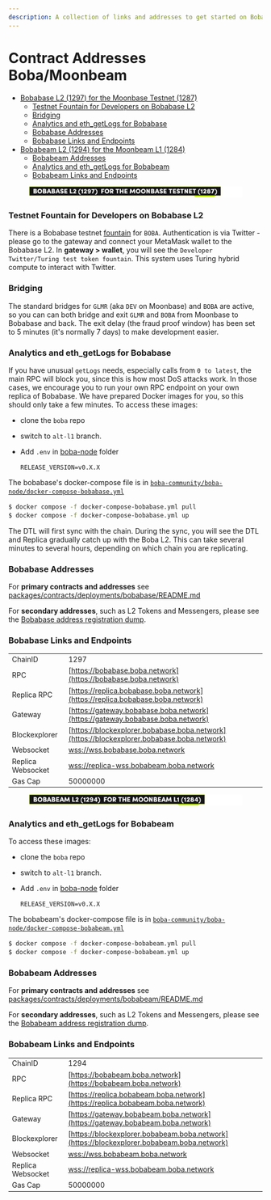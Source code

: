 ```yaml
---
description: A collection of links and addresses to get started on Boba-Moonbeam
---
```


# Contract Addresses Boba/Moonbeam

* [Bobabase L2 (1297) for the Moonbase Testnet (1287)](network-moonbeam.md#bobabase-l2--1297--for-the-moonbase-testnet--1287-)
  * [Testnet Fountain for Developers on Bobabase L2](network-moonbeam.md#testnet-fountain-for-developers-on-bobabase-l2)
  * [Bridging](network-moonbeam.md#bridging)
  * [Analytics and eth\_getLogs for Bobabase](network-moonbeam.md#analytics-and-eth-getlogs-for-bobabase)
  * [Bobabase Addresses](network-moonbeam.md#bobabase-addresses)
  * [Bobabase Links and Endpoints](network-moonbeam.md#bobabase-links-and-endpoints)
* [Bobabeam L2 (1294) for the Moonbeam L1 (1284)](network-moonbeam.md#bobabeam-l2--1294--for-the-moonbeam-l1--1284-)
  * [Bobabeam Addresses](network-moonbeam.md#bobabeam-addresses)
  * [Analytics and eth\_getLogs for Bobabeam](network-moonbeam.md#analytics-and-eth-getlogs-for-bobabeam)
  * [Bobabeam Links and Endpoints](network-moonbeam.md#bobabeam-links-and-endpoints)



<figure><img src="../../.gitbook/assets/Artboard 1 (13).png" alt=""><figcaption></figcaption></figure>

### Testnet Fountain for Developers on Bobabase L2

There is a Bobabase testnet [fountain](https://gateway.bobabase.boba.network) for `BOBA`. Authentication is via Twitter - please go to the gateway and connect your MetaMask wallet to the Bobabase L2. In **gateway > wallet**, you will see the `Developer Twitter/Turing test token fountain`. This system uses Turing hybrid compute to interact with Twitter.

### Bridging

The standard bridges for `GLMR` (aka `DEV` on Moonbase) and `BOBA` are active, so you can can both bridge and exit `GLMR` and `BOBA` from Moonbase to Bobabase and back. The exit delay (the fraud proof window) has been set to 5 minutes (it's normally 7 days) to make development easier.

### Analytics and eth\_getLogs for Bobabase

If you have unusual `getLogs` needs, especially calls from `0 to latest`, the main RPC will block you, since this is how most DoS attacks work. In those cases, we encourage you to run your own RPC endpoint on your own replica of Bobabase. We have prepared Docker images for you, so this should only take a few minutes. To access these images:

* clone the `boba` repo
* switch to `alt-l1` branch.
*   Add `.env` in [boba-node](https://github.com/bobanetwork/boba/tree/develop/boba\_community/boba-node) folder

    ```
    RELEASE_VERSION=v0.X.X
    ```

The bobabase's docker-compose file is in [`boba-community/boba-node/docker-compose-bobabase.yml`](https://github.com/bobanetwork/boba/tree/develop/boba\_community/boba-node)

```bash
$ docker compose -f docker-compose-bobabase.yml pull
$ docker compose -f docker-compose-bobabase.yml up
```

The DTL will first sync with the chain. During the sync, you will see the DTL and Replica gradually catch up with the Boba L2. This can take several minutes to several hours, depending on which chain you are replicating.

### Bobabase Addresses

For **primary contracts and addresses** see [packages/contracts/deployments/bobabase/README.md](../../packages/contracts/deployments/bobabase/)

For **secondary addresses**, such as L2 Tokens and Messengers, please see the [Bobabase address registration dump](../../packages/boba/register/addresses/addressesBobaBase\_0xF8d0bF3a1411AC973A606f90B2d1ee0840e5979B.json).

### Bobabase Links and Endpoints

|                   |                                                                                            |
| ----------------- | ------------------------------------------------------------------------------------------ |
| ChainID           | 1297                                                                                       |
| RPC               | [https://bobabase.boba.network](https://bobabase.boba.network)                             |
| Replica RPC       | [https://replica.bobabase.boba.network](https://replica.bobabase.boba.network)             |
| Gateway           | [https://gateway.bobabase.boba.network](https://gateway.bobabase.boba.network)             |
| Blockexplorer     | [https://blockexplorer.bobabase.boba.network](https://blockexplorer.bobabase.boba.network) |
| Websocket         | [wss://wss.bobabase.boba.network](wss://wss.bobabase.boba.network)                         |
| Replica Websocket | [wss://replica-wss.bobabeam.boba.network](wss://replica-wss.bobabeam.boba.network)         |
| Gas Cap           | 50000000                                                                                   |



<figure><img src="../../.gitbook/assets/Artboard 2 (13) (1).png" alt=""><figcaption></figcaption></figure>

### Analytics and eth\_getLogs for Bobabeam

To access these images:

* clone the `boba` repo
* switch to `alt-l1` branch.
*   Add `.env` in [boba-node](https://github.com/bobanetwork/boba/tree/develop/boba\_community/boba-node) folder

    ```
    RELEASE_VERSION=v0.X.X
    ```

The bobabeam's docker-compose file is in [`boba-community/boba-node/docker-compose-bobabeam.yml`](https://github.com/bobanetwork/boba/tree/develop/boba\_community/boba-node)

```bash
$ docker compose -f docker-compose-bobabeam.yml pull
$ docker compose -f docker-compose-bobabeam.yml up
```

### Bobabeam Addresses

For **primary contracts and addresses** see [packages/contracts/deployments/bobabeam/README.md](../../packages/contracts/deployments/bobabeam/)

For **secondary addresses**, such as L2 Tokens and Messengers, please see the [Bobabeam address registration dump](../../packages/boba/register/addresses/addressBobaBeam\_0x564c10A60af35a07f0EA8Be3106a4D81014b21a0.json).

### Bobabeam Links and Endpoints

|                   |                                                                                            |
| ----------------- | ------------------------------------------------------------------------------------------ |
| ChainID           | 1294                                                                                       |
| RPC               | [https://bobabeam.boba.network](https://bobabeam.boba.network)                             |
| Replica RPC       | [https://replica.bobabeam.boba.network](https://replica.bobabeam.boba.network)             |
| Gateway           | [https://gateway.bobabeam.boba.network](https://gateway.bobabeam.boba.network)             |
| Blockexplorer     | [https://blockexplorer.bobabeam.boba.network](https://blockexplorer.bobabeam.boba.network) |
| Websocket         | [wss://wss.bobabeam.boba.network](wss://wss.bobabeam.boba.network)                         |
| Replica Websocket | [wss://replica-wss.bobabeam.boba.network](wss://replica-wss.bobabeam.boba.network)         |
| Gas Cap           | 50000000                                                                                   |
